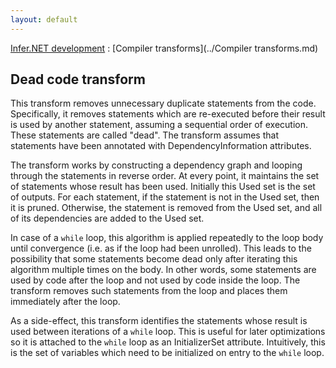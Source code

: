 ```yaml
---
layout: default
---
```

[Infer.NET development](../index.md) : [Compiler transforms](../Compiler transforms.md)

## Dead code transform

This transform removes unnecessary duplicate statements from the code. Specifically, it removes statements which are re-executed before their result is used by another statement, assuming a sequential order of execution. These statements are called "dead". The transform assumes that statements have been annotated with DependencyInformation attributes. 
 
The transform works by constructing a dependency graph and looping through the statements in reverse order. At every point, it maintains the set of statements whose result has been used. Initially this Used set is the set of outputs. For each statement, if the statement is not in the Used set, then it is pruned. Otherwise, the statement is removed from the Used set, and all of its dependencies are added to the Used set. 
 
In case of a `while` loop, this algorithm is applied repeatedly to the loop body until convergence (i.e. as if the loop had been unrolled). This leads to the possibility that some statements become dead only after iterating this algorithm multiple times on the body. In other words, some statements are used by code after the loop and not used by code inside the loop. The transform removes such statements from the loop and places them immediately after the loop.
 
As a side-effect, this transform identifies the statements whose result is used between iterations of a `while` loop. This is useful for later optimizations so it is attached to the `while` loop as an InitializerSet attribute. Intuitively, this is the set of variables which need to be initialized on entry to the `while` loop.